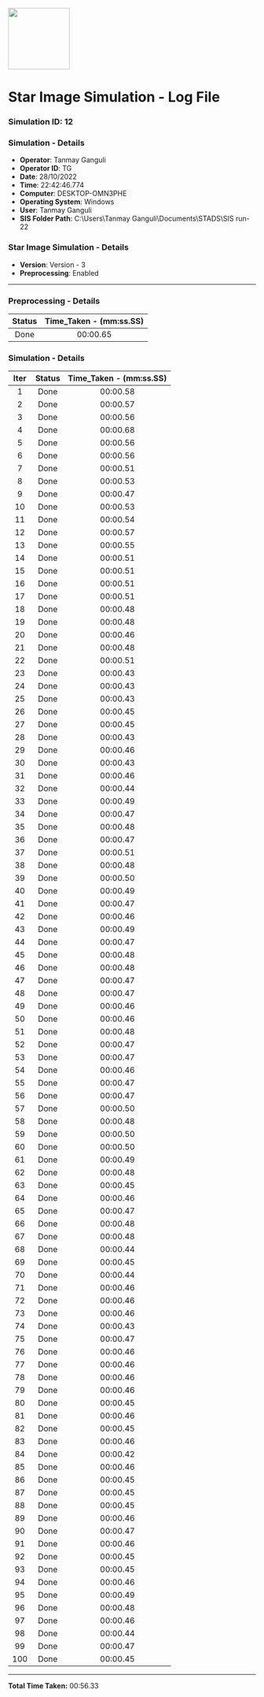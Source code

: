 [<img src="https://www.aero.iitb.ac.in/satlab/images/IITBSSP2019.png" width="125"/>](image.png)

# Star Image Simulation - Log File

### Simulation ID: 12

### Simulation - Details
* **Operator**: Tanmay Ganguli
* **Operator ID**: TG
* **Date**: 28/10/2022
* **Time**: 22:42:46.774
* **Computer**: DESKTOP-OMN3PHE
* **Operating System**: Windows
* **User**: Tanmay Ganguli
* **SIS Folder Path**: C:\Users\Tanmay Ganguli\Documents\STADS\SIS run-22

### Star Image Simulation - Details
* **Version**: Version - 3
* **Preprocessing**: Enabled

---

### Preprocessing - Details

|Status|Time_Taken - (mm:ss.SS)
|:---:|:---:|
|Done|00:00.65|

### Simulation - Details

|Iter|Status|Time_Taken - (mm:ss.SS)|
|:---:|:---:|:---:|
|1|Done|00:00.58|
|2|Done|00:00.57|
|3|Done|00:00.56|
|4|Done|00:00.68|
|5|Done|00:00.56|
|6|Done|00:00.56|
|7|Done|00:00.51|
|8|Done|00:00.53|
|9|Done|00:00.47|
|10|Done|00:00.53|
|11|Done|00:00.54|
|12|Done|00:00.57|
|13|Done|00:00.55|
|14|Done|00:00.51|
|15|Done|00:00.51|
|16|Done|00:00.51|
|17|Done|00:00.51|
|18|Done|00:00.48|
|19|Done|00:00.48|
|20|Done|00:00.46|
|21|Done|00:00.48|
|22|Done|00:00.51|
|23|Done|00:00.43|
|24|Done|00:00.43|
|25|Done|00:00.43|
|26|Done|00:00.45|
|27|Done|00:00.45|
|28|Done|00:00.43|
|29|Done|00:00.46|
|30|Done|00:00.43|
|31|Done|00:00.46|
|32|Done|00:00.44|
|33|Done|00:00.49|
|34|Done|00:00.47|
|35|Done|00:00.48|
|36|Done|00:00.47|
|37|Done|00:00.51|
|38|Done|00:00.48|
|39|Done|00:00.50|
|40|Done|00:00.49|
|41|Done|00:00.47|
|42|Done|00:00.46|
|43|Done|00:00.49|
|44|Done|00:00.47|
|45|Done|00:00.48|
|46|Done|00:00.48|
|47|Done|00:00.47|
|48|Done|00:00.47|
|49|Done|00:00.46|
|50|Done|00:00.46|
|51|Done|00:00.48|
|52|Done|00:00.47|
|53|Done|00:00.47|
|54|Done|00:00.46|
|55|Done|00:00.47|
|56|Done|00:00.47|
|57|Done|00:00.50|
|58|Done|00:00.48|
|59|Done|00:00.50|
|60|Done|00:00.50|
|61|Done|00:00.49|
|62|Done|00:00.48|
|63|Done|00:00.45|
|64|Done|00:00.46|
|65|Done|00:00.47|
|66|Done|00:00.48|
|67|Done|00:00.48|
|68|Done|00:00.44|
|69|Done|00:00.45|
|70|Done|00:00.44|
|71|Done|00:00.46|
|72|Done|00:00.46|
|73|Done|00:00.46|
|74|Done|00:00.43|
|75|Done|00:00.47|
|76|Done|00:00.46|
|77|Done|00:00.46|
|78|Done|00:00.46|
|79|Done|00:00.46|
|80|Done|00:00.45|
|81|Done|00:00.46|
|82|Done|00:00.45|
|83|Done|00:00.46|
|84|Done|00:00.42|
|85|Done|00:00.46|
|86|Done|00:00.45|
|87|Done|00:00.45|
|88|Done|00:00.45|
|89|Done|00:00.46|
|90|Done|00:00.47|
|91|Done|00:00.46|
|92|Done|00:00.45|
|93|Done|00:00.45|
|94|Done|00:00.46|
|95|Done|00:00.49|
|96|Done|00:00.48|
|97|Done|00:00.46|
|98|Done|00:00.44|
|99|Done|00:00.47|
|100|Done|00:00.45|

---

**Total Time Taken:** 00:56.33
